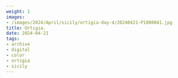```yaml
---
weight: 1
images:
- /images/2024/April/sicily/ortigia-day-4/20240421-P1080041.jpg
title: Ortigia.
date: 2024-04-21
tags:
- archive
- digital
- color
- ortigia
- sicily
---
```


